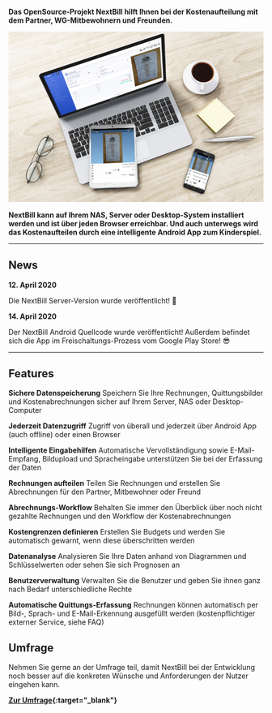 **Das OpenSource-Projekt NextBill hilft Ihnen bei der Kostenaufteilung mit dem Partner, WG-Mitbewohnern und Freunden.**

![](https://raw.githubusercontent.com/nextbill-project/nextbill-project.github.io/master/assets/top_devices.png)

**NextBill kann auf Ihrem NAS, Server oder Desktop-System installiert werden und ist über jeden Browser erreichbar. Und auch unterwegs wird das Kostenaufteilen durch eine intelligente Android App zum Kinderspiel.**

---

## News ##

**12. April 2020** 

Die NextBill Server-Version wurde veröffentlicht! 🎉

**14. April 2020** 

Der NextBill Android Quellcode wurde veröffentlicht! Außerdem befindet sich die App im Freischaltungs-Prozess vom Google Play Store! 😎

---

## Features ##

**Sichere Datenspeicherung** Speichern Sie Ihre Rechnungen, Quittungsbilder und Kostenabrechnungen sicher auf Ihrem Server, NAS oder Desktop-Computer

**Jederzeit Datenzugriff** Zugriff von überall und jederzeit über Android App (auch offline) oder einen Browser

**Intelligente Eingabehilfen** Automatische Vervollständigung sowie E-Mail-Empfang, Bildupload und Spracheingabe unterstützen Sie bei der Erfassung der Daten

**Rechnungen aufteilen** Teilen Sie Rechnungen und erstellen Sie Abrechnungen für den Partner, Mitbewohner oder Freund

**Abrechnungs-Workflow** Behalten Sie immer den Überblick über noch nicht gezahlte Rechnungen und den Workflow der Kostenabrechnungen

**Kostengrenzen definieren** Erstellen Sie Budgets und werden Sie automatisch gewarnt, wenn diese überschritten werden

**Datenanalyse** Analysieren Sie Ihre Daten anhand von Diagrammen und Schlüsselwerten oder sehen Sie sich Prognosen an

**Benutzerverwaltung** Verwalten Sie die Benutzer und geben Sie ihnen ganz nach Bedarf unterschiedliche Rechte

**Automatische Quittungs-Erfassung** Rechnungen können automatisch per Bild-, Sprach- und E-Mail-Erkennung ausgefüllt werden (kostenpflichtiger externer Service, siehe FAQ)

## Umfrage

Nehmen Sie gerne an der Umfrage teil, damit NextBill bei der Entwicklung noch besser auf die konkreten Wünsche und Anforderungen der Nutzer eingehen kann.

**[Zur Umfrage](https://forms.gle/X5dpFNnH1Rv8VWLU8){:target="_blank"}**
